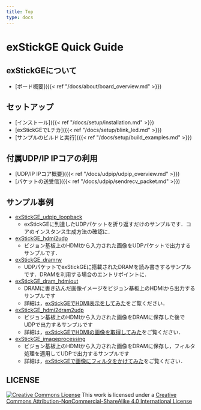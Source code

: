 ```yaml
---
title: Top
type: docs
---
```


# exStickGE Quick Guide

## exStickGEについて

- [ボード概要]({{< ref "/docs/about/board_overview.md" >}})

## セットアップ

- [インストール]({{< ref "/docs/setup/installation.md" >}})
- [exStickGEでLチカ]({{< ref "/docs/setup/blink_led.md" >}})
- [サンプルのビルドと実行]({{< ref "/docs/setup/build_examples.md" >}})

## 付属UDP/IP IPコアの利用

- [UDP/IP IPコア概要]({{< ref "/docs/udpip/udpip_overview.md" >}})
- [パケットの送受信]({{< ref "/docs/udpip/sendrecv_packet.md" >}})

## サンプル事例
- [exStickGE_udpip_loopback](https://github.com/e-trees/exstickge_samples/tree/master/exStickGE_udpip_loopback)
  - exStickGEに到達したUDPパケットを折り返すだけのサンプルです．コアのインスタンス生成方法の確認に．
- [exStickGE_hdmi2udp](https://github.com/e-trees/exstickge_samples/tree/master/exStickGE_hdmi2udp)
  - ビジョン基板上のHDMIから入力された画像をUDPパケットで出力するサンプルです．
- [exStickGE_dramrw](https://github.com/e-trees/exstickge_samples/tree/master/exStickGE_dramrw)
  - UDPパケットでexStickGEに搭載されたDRAMを読み書きするサンプルです．DRAMを利用する場合のエントリポイントに．
- [exStickGE_dram_hdmiout](https://github.com/e-trees/exstickge_samples/tree/master/exStickGE_dram_hdmiout)
  - DRAMに書き込んだ画像イメージをビジョン基板上のHDMIから出力するサンプルです
  - 詳細は，[exStickGEでHDMI表示をしてみた](https://e-trees.jp/wp/2020/05/06/post-483/)をご覧ください．
- [exStickGE_hdmi2dram2udp](https://github.com/e-trees/exstickge_samples/tree/master/exStickGE_hdmi2dram2udp)
  - ビジョン基板上のHDMIから入力された画像をDRAMに保存した後でUDPで出力するサンプルです
  - 詳細は，[exStickGEでHDMIの画像を取得してみた](https://e-trees.jp/wp/2020/05/06/post-503/)をご覧ください．
- [exStickGE_imageprocessing](https://github.com/e-trees/exstickge_samples/tree/master/exStickGE_imageprocessing)
  - ビジョン基板上のHDMIから入力された画像をDRAMに保存し，フィルタ処理を適用してUDPで出力するサンプルです
  - 詳細は，[exStickGEで画像にフィルタをかけてみた](https://e-trees.jp/wp/2020/05/27/post-524/)をご覧ください．

## LICENSE

[![Creative Commons License](https://i.creativecommons.org/l/by-nc-sa/4.0/88x31.png)](http://creativecommons.org/licenses/by-nc-sa/4.0/)
This work is licensed under a [Creative Commons Attribution-NonCommercial-ShareAlike 4.0 International License](http://creativecommons.org/licenses/by-nc-sa/4.0/)
